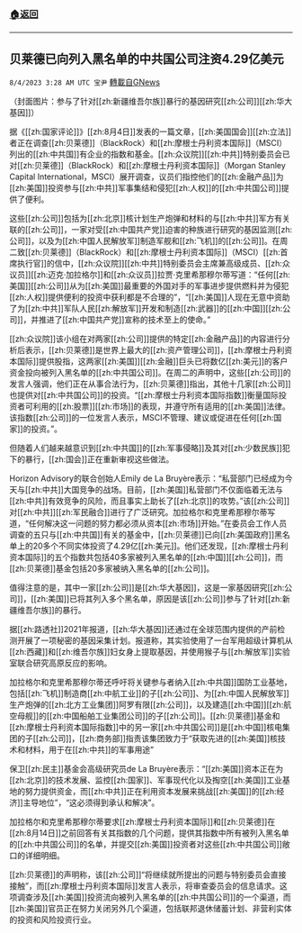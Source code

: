 ###  [:house:返回](README.md)
---


## 贝莱德已向列入黑名单的中共国公司注资4.29亿美元
`8/4/2023 3:28 AM UTC 宝尹` [轉載自GNews](https://gnews.org/articles/1522498)

（封面图片：参与了针对[[zh:新疆维吾尔族]]暴行的基因研究[[zh:公司]][[zh:华大基因]]）

据《[[zh:国家评论]]》[[zh:8月4日]]发表的一篇文章，[[zh:美国国会]][[zh:立法]]者正在调查[[zh:贝莱德]]（BlackRock）和[[zh:摩根士丹利资本国际]]（MSCI）列出的[[zh:中共国]]有企业的指数和基金。[[zh:众议院]][[zh:中共]]特别委员会已对[[zh:贝莱德]]（BlackRock）和[[zh:摩根士丹利资本国际]]（Morgan Stanley Capital International，MSCI）展开调查，议员们指控他们的[[zh:金融产品]]为[[zh:美国]]投资参与[[zh:中共]]军事集结和侵犯[[zh:人权]]的[[zh:中共国公司]]提供了便利。

这些[[zh:公司]]包括为[[zh:北京]]核计划生产炮弹和材料的与[[zh:中共]]军方有关联的[[zh:公司]]，一家对受[[zh:中国共产党]]迫害的种族进行研究的基因监测[[zh:公司]]，以及为[[zh:中国人民解放军]]制造军舰和[[zh:飞机]]的[[zh:公司]]。在周二致[[zh:贝莱德]]（BlackRock）和[[zh:摩根士丹利资本国际]]（MSCI）[[zh:首席执行官]]的信中，[[zh:众议院]][[zh:中共]]特别委员会主席兼高级成员、[[zh:众议员]][[zh:迈克·加拉格尔]]和[[zh:众议员]]拉贾·克里希那穆尔蒂写道：“任何[[zh:美国]][[zh:公司]]从为[[zh:美国]]最重要的外国对手的军事进步提供燃料并为侵犯[[zh:人权]]提供便利的投资中获利都是不合理的”，“[[zh:美国]]人现在无意中资助了为[[zh:中共]]军队人民[[zh:解放军]]开发和制造[[zh:武器]]的[[zh:中国]][[zh:公司]]，并推进了[[zh:中国共产党]]宣称的技术至上的使命。”

[[zh:众议院]]该小组在对两家[[zh:公司]]提供的特定[[zh:金融产品]]的内容进行分析后表示，[[zh:贝莱德]]是世界上最大的[[zh:资产管理公司]]，[[zh:摩根士丹利资本国际]]提供股指，这两家[[zh:美国]][[zh:金融]]巨头已将数亿[[zh:美元]]的客户资金投向被列入黑名单的[[zh:中共国公司]]。在周二的声明中，这些[[zh:公司]]的发言人强调，他们正在从事合法行为，[[zh:贝莱德]]指出，其他十几家[[zh:公司]]也提供对[[zh:中共国公司]]的投资。“[[zh:摩根士丹利资本国际指数]]衡量国际投资者可利用的[[zh:股票]][[zh:市场]]的表现，并遵守所有适用的[[zh:美国]]法律。该指数[[zh:公司]]的一位发言人表示，MSCI不管理、建议或促进在任何[[zh:国家]]的投资。”。

但随着人们越来越意识到[[zh:中共国]]的[[zh:军事侵略]]及其对[[zh:少数民族]]犯下的暴行，[[zh:国会]]正在重新审视这些做法。

Horizon Advisory的联合创始人Emily de La Bruyère表示：“私营部门已经成为今天与[[zh:中共]]大国竞争的战场。目前，[[zh:美国]]私营部门不仅面临着无法与[[zh:中共]]有效竞争的风险，而且事实上助长了[[zh:北京]]的攻势。”该[[zh:公司]]对[[zh:中共]][[zh:军民融合]]进行了广泛研究。加拉格尔和克里希那穆尔蒂写道，“任何解决这一问题的努力都必须从资本[[zh:市场]]开始。”在委员会工作人员调查的五只与[[zh:中共国]]有关的基金中，[[zh:贝莱德]]已向[[zh:美国政府]]黑名单上的20多个不同实体投资了4.29亿[[zh:美元]]。他们还发现，[[zh:摩根士丹利资本国际]]的五个指数共包括40多家被列入黑名单的[[zh:中国]][[zh:公司]]，而[[zh:贝莱德]]基金包括20多家被纳入黑名单的[[zh:公司]]。

值得注意的是，其中一家[[zh:公司]]是[[zh:华大基因]]，这是一家基因研究[[zh:公司]]，[[zh:美国]]已将其列入多个黑名单，原因是该[[zh:公司]]参与了针对[[zh:新疆维吾尔族]]的暴行。

据[[zh:路透社]]2021年报道，[[zh:华大基因]]还通过在全球范围内提供的产前检测开展了一项秘密的基因采集计划。报道称，其实验使用了一台军用超级计算机从[[zh:西藏]]和[[zh:维吾尔族]]妇女身上提取基因，并使用猴子与[[zh:解放军]]实验室联合研究高原反应的影响。

加拉格尔和克里希那穆尔蒂还呼吁将关键参与者纳入[[zh:中共国]]国防工业基地，包括[[zh:飞机]]制造商[[zh:中航工业]]的子[[zh:公司]]、为[[zh:中国人民解放军]]生产炮弹的[[zh:北方工业集团]]阿罗有限[[zh:公司]]，以及建造[[zh:中国]][[zh:航空母舰]]的[[zh:中国船舶工业集团公司]]的子[[zh:公司]]。[[zh:贝莱德]]基金和[[zh:摩根士丹利资本国际指数]]中的另一家[[zh:中共国公司]]是[[zh:中国]]核电集团的子[[zh:公司]]，[[zh:商务部]]指责该集团致力于“获取先进的[[zh:美国]]核技术和材料，用于在[[zh:中共]]的军事用途”

保卫[[zh:民主]]基金会高级研究员de La Bruyère表示：“[[zh:美国]]资本正在为[[zh:北京]]的技术发展、监控[[zh:国家]]、军事现代化以及掏空[[zh:美国]]工业基地的努力提供资金，而[[zh:中共]]正在利用资本发展来挑战[[zh:美国]]的[[zh:经济]]主导地位”，“这必须得到承认和解决”。

加拉格尔和克里希那穆尔蒂要求[[zh:摩根士丹利资本国际]]和[[zh:贝莱德]]在[[zh:8月14日]]之前回答有关其指数的几个问题，提供其指数中所有被列入黑名单的[[zh:中共国公司]]的名单，并提交[[zh:美国]]投资者对这些[[zh:中共国公司]]敞口的详细明细。

[[zh:贝莱德]]的声明称，该[[zh:公司]]“将继续就所提出的问题与特别委员会直接接触”，而[[zh:摩根士丹利资本国际]]发言人表示，将审查委员会的信息请求。这项调查涉及[[zh:美国]]投资流向被列入黑名单的[[zh:中共国公司]]的一个渠道，而[[zh:美国]]官员正在努力关闭另外几个渠道，包括联邦退休储蓄计划、非营利实体的投资和风险投资行业。
